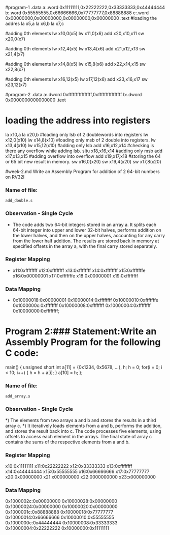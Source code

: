 #program-1
.data
a:.word 0x11111111,0x22222222,0x33333333,0x44444444
b:.word 0x55555555,0x66666666,0x77777777,0x88888888
c:.word 0x00000000,0x00000000,0x00000000,0x00000000
.text
#loading the addres
la x5,a
la x6,b
la x7,c

#adding 0th elements
lw x10,0(x5)
lw x11,0(x6)
add x20,x10,x11
sw x20,0(x7)

#adding 0th elements
lw x12,4(x5)
lw x13,4(x6)
add x21,x12,x13
sw x21,4(x7)

#adding 0th elements
lw x14,8(x5)
lw x15,8(x6)
add x22,x14,x15
sw x22,8(x7)

#adding 0th elements
lw x16,12(x5)
lw x17,12(x6)
add x23,x16,x17
sw x23,12(x7)


#program-2
.data
a:.dword 0xffffffffffffffff,0xffffffffffffffff 
b:.dword 0x0000000000000000
.text
# loading the address into registers
la x10,a
la x20,b
#loading only lsb of 2 doublewords into registers
lw x12,0(x10)
lw x14,8(x10)
#loading only msb of 2 double into registers.
lw x13,4(x10)
lw x15,12(x10)
#adding only lsb 
add x16,x12,x14
#checking is there any overflow while adding lsb.
sltu x18,x16,x14
#adding only msb
add x17,x13,x15
#adding overflow into overflow
add x19,x17,x18
#storing the 64 or 65 bit new result in memory.
sw x16,0(x20)
sw x19,4(x20)
sw x17,8(x20)


#week-2.md
Write an Assembly Program for addition of 2 64-bit numbers on RV32I

### Name of file:
    add_double.s

### Observation - Single Cycle
- The code adds two 64-bit integers stored in an array a. It splits each 64-bit integer into upper and lower 32-bit halves, performs addition on the lower halves, and then on the upper halves, accounting for any carry from the lower half addition. The results are stored back in memory at specified offsets in the array a, with the final carry stored separately. 


### Register Mapping
- x11:0xffffffff
  x12:0xffffffff
  x13:0xffffffff
  x14:0xffffffff
  x15:0xfffffffe
  x16:0x00000001
  x17:0xfffffffe
  x18:0x00000001
  x19:0xffffffff
### Data Mapping
- 0x10000018:0x00000001
  0x10000014:0xffffffff
  0x10000010:0xfffffffe
  0x1000000c:0xffffffff
  0x10000008:0xffffffff
  0x10000004:0xffffffff
  0x10000000:0xffffffff;


# Program 2:### Statement:Write an Assembly Program for the following C code:
main() {
	unsigned short int a[11] = {0x1234, 0x5678, ...}, h;
	h = 0;
	for(i = 0; i < 10; i++)
	{
		h = h + a[i];
	}
	a[10] = h;
};

### Name of file:
    add_array.s
### Observation - Single Cycle
*) The elements from two arrays a and b and stores the results in a third array c.
*) It iteratively loads elements from a and b, performs the addition, and stores the result back into c. The code processes five elements, using offsets to access each element in the arrays. The final state of array c contains the sums of the respective elements from a and b.

### Register Mapping
   x10:0x11111111
   x11:0x22222222
   x12:0x33333333
   x13:0xffffffff
   x14:0x44444444
   x15:0x55555555
   x16:0x66666666
   x17:0x77777777
   x20:0x00000000
   x21:x000000000
   x22:0000000000
   x23:x000000000




### Data Mapping


 0x1000002c:0x00000000
 0x10000028:0x00000000
 0x10000024:0x00000000
 0x10000020:0x00000000
 0x1000001c:0x88888888
 0x10000018:0x77777777
 0x10000014:0x66666666
 0x10000010:0x55555555
 0x1000000c:0x44444444
 0x10000008:0x33333333
 0x10000004:0x22222222
 0x10000000:0x11111111
